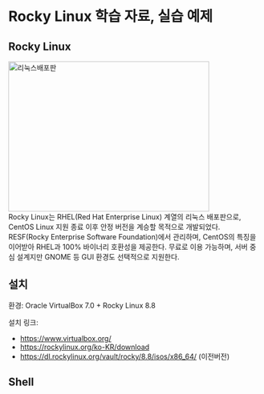 # Rocky Linux 학습 자료, 실습 예제

## Rocky Linux  
<img width="400" height="300" alt="리눅스배포판" src="https://github.com/user-attachments/assets/5d47d8f4-8665-4573-a0fc-07782f1099f9" />  
<br>  
Rocky Linux는 RHEL(Red Hat Enterprise Linux) 계열의 리눅스 배포판으로, CentOS Linux 지원 종료 이후 안정 버전을 계승할 목적으로 개발되었다.  
RESF(Rocky Enterprise Software Foundation)에서 관리하며, CentOS의 특징을 이어받아 RHEL과 100% 바이너리 호환성을 제공한다.  
무료로 이용 가능하며, 서버 중심 설계지만 GNOME 등 GUI 환경도 선택적으로 지원한다.

## 설치

환경: Oracle VirtualBox 7.0 +  Rocky Linux 8.8

설치 링크:   
- https://www.virtualbox.org/
- https://rockylinux.org/ko-KR/download
- https://dl.rockylinux.org/vault/rocky/8.8/isos/x86_64/ (이전버전)

## Shell



